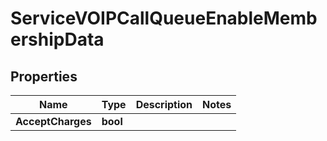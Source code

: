 

# ServiceVOIPCallQueueEnableMembershipData


## Properties

| Name | Type | Description | Notes |
|------------ | ------------- | ------------- | -------------|
|**AcceptCharges** | **bool** |  |  |



